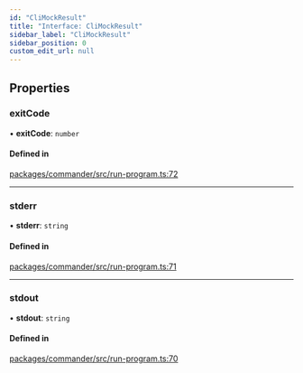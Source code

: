 ```yaml
---
id: "CliMockResult"
title: "Interface: CliMockResult"
sidebar_label: "CliMockResult"
sidebar_position: 0
custom_edit_url: null
---
```


## Properties

### exitCode

• **exitCode**: `number`

#### Defined in

[packages/commander/src/run-program.ts:72](https://github.com/armitjs/armit/blob/bd1948c/packages/commander/src/run-program.ts#L72)

---

### stderr

• **stderr**: `string`

#### Defined in

[packages/commander/src/run-program.ts:71](https://github.com/armitjs/armit/blob/bd1948c/packages/commander/src/run-program.ts#L71)

---

### stdout

• **stdout**: `string`

#### Defined in

[packages/commander/src/run-program.ts:70](https://github.com/armitjs/armit/blob/bd1948c/packages/commander/src/run-program.ts#L70)

